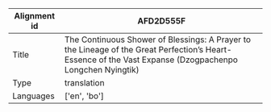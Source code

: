 |Alignment id | AFD2D555F
| --- | --- 
|Title | The Continuous Shower of Blessings: A Prayer to the Lineage of the Great Perfection’s Heart-Essence of the Vast Expanse (Dzogpachenpo Longchen Nyingtik) 
|Type | translation
|Languages | ['en', 'bo']